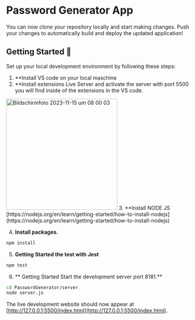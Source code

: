 # Password Generator App

You can now clone your repository locally and start making changes. Push your changes to automatically build and deploy the updated application!


## Getting Started 🚀
Set up your local development environment by following these steps:

1.  **Install VS code on your local maschine
2.  **Install extensions Live Server and activate the server with port 5500 you will find inside of the extensions in the VS code.
<img width="299" alt="Bildschirmfoto 2023-11-15 um 08 00 03" src="https://github.com/pindorama/passwordGenerator/assets/5707956/e62db520-9dc9-43ce-8286-eb8fdc98e913">
3.  **Install NODE JS 
[https://nodejs.org/en/learn/getting-started/how-to-install-nodejs](https://nodejs.org/en/learn/getting-started/how-to-install-nodejs)


4.  **Install packages.**

```bash
npm install 
```

5.  **Getting Started the test with Jest**

```bash
npm test
```

6.  ** Getting Started Start the development server port 8181.**

```bash
cd PasswordGenerator/server
node server.js
```

 The live development website should now appear at [http://127.0.0.1:5500/index.html](http://127.0.0.1:5500/index.html).






